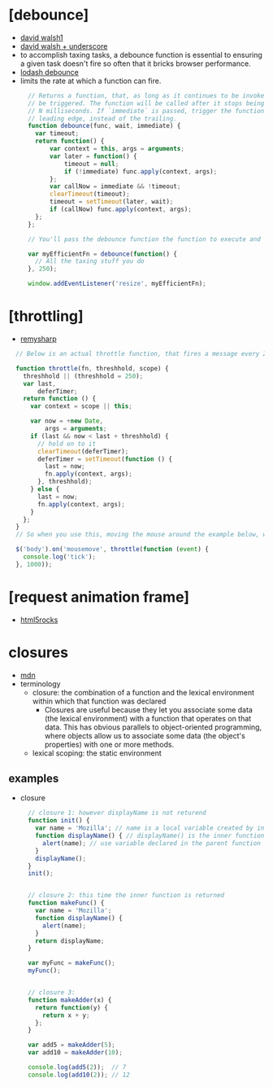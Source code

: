 # [debounce]
  - [david walsh1](https://davidwalsh.name/javascript-debounce-function)
  - [david walsh + underscore](https://davidwalsh.name/function-debounce)
  - to accomplish taxing tasks, a debounce function is essential to ensuring a given task doesn't fire so often that it bricks browser performance.
  - [lodash debounce](https://lodash.com/docs/4.17.4#debounce)
  - limits the rate at which a function can fire.
    ```js
      // Returns a function, that, as long as it continues to be invoked, will not
      // be triggered. The function will be called after it stops being called for
      // N milliseconds. If `immediate` is passed, trigger the function on the
      // leading edge, instead of the trailing.
      function debounce(func, wait, immediate) {
      	var timeout;
      	return function() {
      		var context = this, args = arguments;
      		var later = function() {
      			timeout = null;
      			if (!immediate) func.apply(context, args);
      		};
      		var callNow = immediate && !timeout;
      		clearTimeout(timeout);
      		timeout = setTimeout(later, wait);
      		if (callNow) func.apply(context, args);
      	};
      };

      // You'll pass the debounce function the function to execute and the fire rate limit in milliseconds.  Here's an example usage:

      var myEfficientFn = debounce(function() {
      	// All the taxing stuff you do
      }, 250);

      window.addEventListener('resize', myEfficientFn);
    ```

# [throttling]
  - [remysharp](https://remysharp.com/2010/07/21/throttling-function-calls)
  ```js
    // Below is an actual throttle function, that fires a message every 250ms by default (rather than at the end of a burst of events):

    function throttle(fn, threshhold, scope) {
      threshhold || (threshhold = 250);
      var last,
          deferTimer;
      return function () {
        var context = scope || this;

        var now = +new Date,
            args = arguments;
        if (last && now < last + threshhold) {
          // hold on to it
          clearTimeout(deferTimer);
          deferTimer = setTimeout(function () {
            last = now;
            fn.apply(context, args);
          }, threshhold);
        } else {
          last = now;
          fn.apply(context, args);
        }
      };
    }
    // So when you use this, moving the mouse around the example below, will echo out the tick on the first time you move, but then every 1 second until you stop moving the mouse:

    $('body').on('mousemove', throttle(function (event) {
      console.log('tick');
    }, 1000));
  ```

# [request animation frame]
  - [html5rocks](https://www.html5rocks.com/en/tutorials/speed/animations/)


#  closures
  - [mdn](https://developer.mozilla.org/en-US/docs/Web/JavaScript/Closures)
  - terminology
    - closure: the combination of a function and the lexical environment within which that function was declared
      - Closures are useful because they let you associate some data (the lexical environment) with a function that operates on that data. This has obvious parallels to object-oriented programming, where objects allow us to associate some data (the object's properties) with one or more methods.
    - lexical scoping: the static environment

## examples
  - closure
    ```js
      // closure 1: however displayName is not returend
      function init() {
        var name = 'Mozilla'; // name is a local variable created by init
        function displayName() { // displayName() is the inner function, a closure
          alert(name); // use variable declared in the parent function
        }
        displayName();
      }
      init();


      // closure 2: this time the inner function is returned
      function makeFunc() {
        var name = 'Mozilla';
        function displayName() {
          alert(name);
        }
        return displayName;
      }

      var myFunc = makeFunc();
      myFunc();


      // closure 3:
      function makeAdder(x) {
        return function(y) {
          return x + y;
        };
      }

      var add5 = makeAdder(5);
      var add10 = makeAdder(10);

      console.log(add5(2));  // 7
      console.log(add10(2)); // 12
  ```